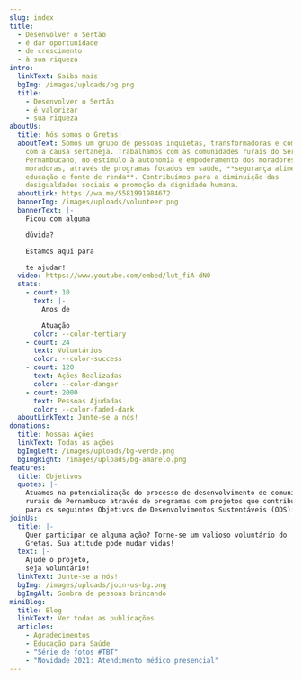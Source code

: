 ```yaml
---
slug: index
title:
  - Desenvolver o Sertão
  - é dar oportunidade
  - de crescimento
  - à sua riqueza
intro:
  linkText: Saiba mais
  bgImg: /images/uploads/bg.png
  title:
    - Desenvolver o Sertão
    - é valorizar
    - sua riqueza
aboutUs:
  title: Nós somos o Gretas!
  aboutText: Somos um grupo de pessoas inquietas, transformadoras e comprometidas
    com a causa sertaneja. Trabalhamos com as comunidades rurais do Sertão
    Pernambucano, no estímulo à autonomia e empoderamento dos moradores e
    moradoras, através de programas focados em saúde, **segurança alimentar,
    educação e fonte de renda**. Contribuímos para a diminuição das
    desigualdades sociais e promoção da dignidade humana.
  aboutLink: https://wa.me/5581991984672
  bannerImg: /images/uploads/volunteer.png
  bannerText: |-
    Ficou com alguma

    dúvida?

    Estamos aqui para

    te ajudar!
  video: https://www.youtube.com/embed/lut_fiA-dN0
  stats:
    - count: 10
      text: |-
        Anos de 

        Atuação
      color: --color-tertiary
    - count: 24
      text: Voluntários
      color: --color-success
    - count: 120
      text: Ações Realizadas
      color: --color-danger
    - count: 2000
      text: Pessoas Ajudadas
      color: --color-faded-dark
  aboutLinkText: Junte-se a nós!
donations:
  title: Nossas Ações
  linkText: Todas as ações
  bgImgLeft: /images/uploads/bg-verde.png
  bgImgRight: /images/uploads/bg-amarelo.png
features:
  title: Objetivos
  quotes: |-
    Atuamos na potencialização do processo de desenvolvimento de comunidades
    rurais de Pernambuco através de programas com projetos que contribuem
    para os seguintes Objetivos de Desenvolvimentos Sustentáveis (ODS):
joinUs:
  title: |-
    Quer participar de alguma ação? Torne-se um valioso voluntário do
    Gretas. Sua atitude pode mudar vidas!
  text: |-
    Ajude o projeto,
    seja voluntário!
  linkText: Junte-se a nós!
  bgImg: /images/uploads/join-us-bg.png
  bgImgAlt: Sombra de pessoas brincando
miniBlog:
  title: Blog
  linkText: Ver todas as publicações
  articles:
    - Agradecimentos
    - Educação para Saúde
    - "Série de fotos #TBT"
    - "Novidade 2021: Atendimento médico presencial"
---
```


